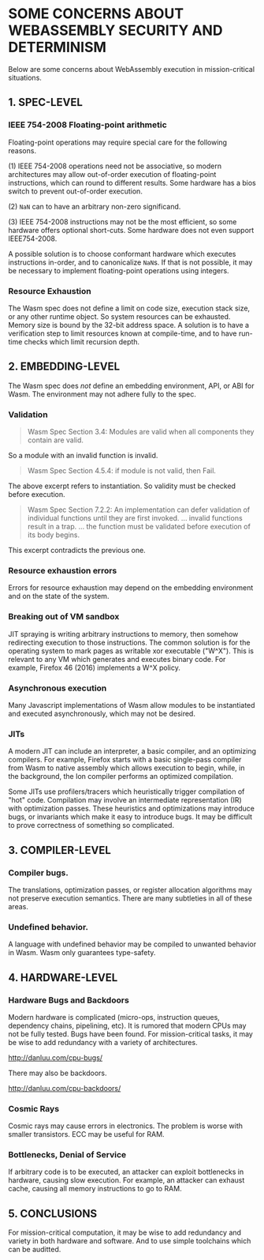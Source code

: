 
# SOME CONCERNS ABOUT WEBASSEMBLY SECURITY AND DETERMINISM


Below are some concerns about WebAssembly execution in mission-critical situations.



## 1. SPEC-LEVEL

### IEEE 754-2008 Floating-point arithmetic

Floating-point operations may require special care for the following reasons.

(1) IEEE 754-2008 operations need not be associative, so modern architectures may allow out-of-order execution of floating-point instructions, which can round to different results. Some hardware has a bios switch to prevent out-of-order execution.

(2) `NaN` can to have an arbitrary non-zero significand. 

(3) IEEE 754-2008 instructions may not be the most efficient, so some hardware offers optional short-cuts. Some hardware does not even support IEEE754-2008.

A possible solution is to choose conformant hardware which executes instructions in-order, and to canonicalize `NaN`s. If that is not possible, it may be necessary to implement floating-point operations using integers.


### Resource Exhaustion

The Wasm spec does not define a limit on code size, execution stack size, or any other runtime object. So system resources can be exhausted. Memory size is bound by the 32-bit address space. A solution is to have a verification step to limit resources known at compile-time, and to have run-time checks which limit recursion depth.





## 2. EMBEDDING-LEVEL

The Wasm spec does _not_ define an embedding environment, API, or ABI for Wasm. The environment may not adhere fully to the spec.


### Validation

> Wasm Spec Section 3.4: Modules are valid when all components they contain are valid.

So a module with an invalid function is invalid.

> Wasm Spec Section 4.5.4: if module is not valid, then Fail.

The above excerpt refers to instantiation. So validity must be checked before execution.

> Wasm Spec Section 7.2.2: An implementation can defer validation of individual functions until they are first invoked. ... invalid functions result in a trap. ... the function must be validated before execution of its body begins.

This excerpt contradicts the previous one.


### Resource exhaustion errors

Errors for resource exhaustion may depend on the embedding environment and on the state of the system.


### Breaking out of VM sandbox

JIT spraying is writing arbitrary instructions to memory, then somehow redirecting execution to those instructions. The common solution is for the operating system to mark pages as writable xor executable ("W^X"). This is relevant to any VM which generates and executes binary code. For example, Firefox 46 (2016) implements a W^X policy.


### Asynchronous execution

Many Javascript implementations of Wasm allow modules to be instantiated and executed asynchronously, which may not be desired.


### JITs

A modern JIT can include an interpreter, a basic compiler, and an optimizing compilers. For example, Firefox starts with a basic single-pass compiler from Wasm to native assembly which allows execution to begin, while, in the background, the Ion compiler performs an optimized compilation.


Some JITs use profilers/tracers which heuristically trigger compilation of "hot" code. Compilation may involve an intermediate representation (IR) with optimization passes. These heuristics and optimizations may introduce bugs, or invariants which make it easy to introduce bugs. It may be difficult to prove correctness of something so complicated.






## 3. COMPILER-LEVEL


### Compiler bugs.

The translations, optimization passes, or register allocation algorithms may not preserve execution semantics. There are many subtleties in all of these areas.


### Undefined behavior.

A language with undefined behavior may be compiled to unwanted behavior in Wasm. Wasm only guarantees type-safety.





## 4. HARDWARE-LEVEL


### Hardware Bugs and Backdoors

Modern hardware is complicated (micro-ops, instruction queues, dependency chains, pipelining, etc). It is rumored that modern CPUs may not be fully tested. Bugs have been found. For mission-critical tasks, it may be wise to add redundancy with a variety of architectures.

http://danluu.com/cpu-bugs/

There may also be backdoors.

http://danluu.com/cpu-backdoors/



### Cosmic Rays

Cosmic rays may cause errors in electronics. The problem is worse with smaller transistors. ECC may be useful for RAM.



### Bottlenecks, Denial of Service

If arbitrary code is to be executed, an attacker can exploit bottlenecks in hardware, causing slow execution. For example, an attacker can exhaust cache, causing all memory instructions to go to RAM.




## 5. CONCLUSIONS

For mission-critical computation, it may be wise to add redundancy and variety in both hardware and software. And to use simple toolchains which can be auditted.

